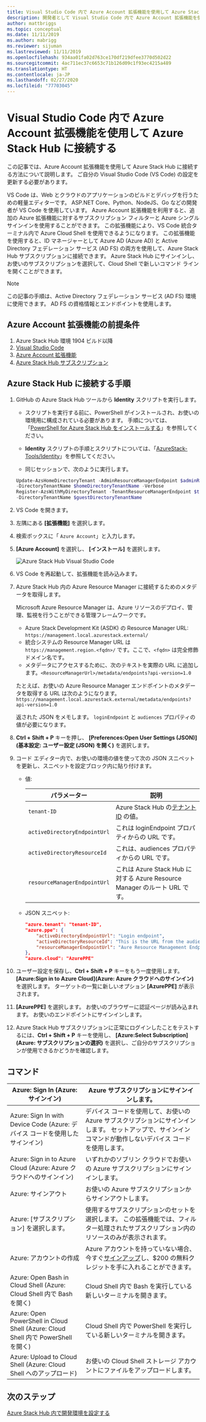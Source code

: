 ```yaml
---
title: Visual Studio Code 内で Azure Account 拡張機能を使用して Azure Stack Hub に接続する
description: 開発者として Visual Studio Code 内で Azure Account 拡張機能を使用して Azure Stack Hub に接続します
author: mattbriggs
ms.topic: conceptual
ms.date: 11/11/2019
ms.author: mabrigg
ms.reviewer: sijuman
ms.lastreviewed: 11/11/2019
ms.openlocfilehash: 934aa01fa02d763ce170df219dfee3770d502d22
ms.sourcegitcommit: 4ac711ec37c6653c71b126d09c1f93ec4215a489
ms.translationtype: HT
ms.contentlocale: ja-JP
ms.lasthandoff: 02/27/2020
ms.locfileid: "77703045"
---
```

# <a name="connect-to-azure-stack-hub-using-azure-account-extension-in-visual-studio-code"></a>Visual Studio Code 内で Azure Account 拡張機能を使用して Azure Stack Hub に接続する

この記事では、Azure Account 拡張機能を使用して Azure Stack Hub に接続する方法について説明します。 ご自分の Visual Studio Code (VS Code) の設定を更新する必要があります。

VS Code は、Web とクラウドのアプリケーションのビルドとデバッグを行うための軽量エディターです。 ASP.NET Core、Python、NodeJS、Go などの開発者が VS Code を使用しています。 Azure Account 拡張機能を利用すると、追加の Azure 拡張機能に対するサブスクリプション フィルターと Azure シングル サインインを使用することができます。 この拡張機能により、VS Code 統合ターミナル内で Azure Cloud Shell を使用できるようになります。 この拡張機能を使用すると、ID マネージャーとして Azure AD (Azure AD) と Active Directory フェデレーション サービス (AD FS) の両方を使用して、Azure Stack Hub サブスクリプションに接続できます。 Azure Stack Hub にサインインし、お使いのサブスクリプションを選択して、Cloud Shell で新しいコマンド ラインを開くことができます。 

> [!Note]  
> この記事の手順は、Active Directory フェデレーション サービス (AD FS) 環境に使用できます。 AD FS の資格情報とエンドポイントを使用します。

## <a name="pre-requisites-for-the-azure-account-extension"></a>Azure Account 拡張機能の前提条件

1. Azure Stack Hub 環境 1904 ビルド以降
2. [Visual Studio Code](https://code.visualstudio.com/)
3. [Azure Account 拡張機能](https://github.com/Microsoft/vscode-azure-account)
4. [Azure Stack Hub サブスクリプション](https://azure.microsoft.com/overview/azure-stack/)

## <a name="steps-to-connect-to-azure-stack-hub"></a>Azure Stack Hub に接続する手順

1. GitHub の Azure Stack Hub ツールから **Identity** スクリプトを実行します。

    - スクリプトを実行する前に、PowerShell がインストールされ、お使いの環境用に構成されている必要があります。 手順については、「[PowerShell for Azure Stack Hub をインストールする](../operator/azure-stack-powershell-install.md)」を参照してください。

    - **Identity** スクリプトの手順とスクリプトについては、「[AzureStack-Tools/Identity](https://aka.ms/aa6z611)」を参照してください。

    - 同じセッションで、次のように実行します。

    ```powershell  
    Update-AzsHomeDirectoryTenant -AdminResourceManagerEndpoint $adminResourceManagerEndpoint `
    -DirectoryTenantName $homeDirectoryTenantName -Verbose
    Register-AzsWithMyDirectoryTenant -TenantResourceManagerEndpoint $tenantARMEndpoint `
    -DirectoryTenantName $guestDirectoryTenantName
    ```

2. VS Code を開きます。

3. 左隅にある **[拡張機能]** を選択します。

4. 検索ボックスに「 `Azure Account`」と入力します。

5. **[Azure Account]** を選択し、 **[インストール]** を選択します。

      ![Azure Stack Hub Visual Studio Code](media/azure-stack-dev-start-vscode-azure/image1.png)

6. VS Code を再起動して、拡張機能を読み込みます。

7. Azure Stack Hub 内の Azure Resource Manager に接続するためのメタデータを取得します。 
    
    Microsoft Azure Resource Manager は、Azure リソースのデプロイ、管理、監視を行うことができる管理フレームワークです。
    - Azure Stack Development Kit (ASDK) の Resource Manager URL: `https://management.local.azurestack.external/` 
    - 統合システムの Resource Manager URL は `https://management.region.<fqdn>/` です。ここで、`<fqdn>` は完全修飾ドメイン名です。
    - メタデータにアクセスするために、次のテキストを実際の URL に追加します。`<ResourceManagerUrl>/metadata/endpoints?api-version=1.0`

    たとえば、お使いの Azure Resource Manager エンドポイントのメタデータを取得する URL は次のようになります。`https://management.local.azurestack.external/metadata/endpoints?api-version=1.0`

    返された JSON をメモします。 `loginEndpoint` と `audiences` プロパティの値が必要になります。

8. **Ctrl + Shift + P** キーを押し、 **[Preferences:Open User Settings (JSON)]\(基本設定: ユーザー設定 (JSON) を開く\)** を選択します。

9. コード エディター内で、お使いの環境の値を使って次の JSON スニペットを更新し、スニペットを設定ブロック内に貼り付けます。

    - 値:

        | パラメーター | 説明 |
        | --- | --- |
        | `tenant-ID` | Azure Stack Hub の[テナント ID](../operator/azure-stack-identity-overview.md) の値。 |
        | `activeDirectoryEndpointUrl` | これは loginEndpoint プロパティからの URL です。 |
        | `activeDirectoryResourceId` | これは、audiences プロパティからの URL です。
        | `resourceManagerEndpointUrl` | これは Azure Stack Hub に対する Azure Resource Manager のルート URL です。 | 

    - JSON スニペット:

      ```JSON  
      "azure.tenant": "tenant-ID",
      "azure.ppe": {
          "activeDirectoryEndpointUrl": "Login endpoint",
          "activeDirectoryResourceId": "This is the URL from the audiences property.",
          "resourceManagerEndpointUrl": "Aure Resource Management Endpoint",
      },
      "azure.cloud": "AzurePPE"
      ```

10. ユーザー設定を保存し、**Ctrl + Shift + P** キーをもう一度使用します。 **[Azure:Sign in to Azure Cloud]\(Azure: Azure クラウドへのサインイン\)** を選択します。 ターゲットの一覧に新しいオプション **[AzurePPE]** が表示されます。

11. **[AzurePPE]** を選択します。 お使いのブラウザーに認証ページが読み込まれます。 お使いのエンドポイントにサインインします。

12. Azure Stack Hub サブスクリプションに正常にログインしたことをテストするには、**Ctrl + Shift + P** キーを使用し、 **[Azure:Select Subscription]\(Azure: サブスクリプションの選択\)** を選択し、ご自分のサブスクリプションが使用できるかどうかを確認します。

## <a name="commands"></a>コマンド

| Azure: Sign In (Azure: サインイン) | Azure サブスクリプションにサインインします。 |
| --- | --- |
| Azure: Sign In with Device Code (Azure: デバイス コードを使用したサインイン) | デバイス コードを使用して、お使いの Azure サブスクリプションにサインインします。 セットアップで、サインイン コマンドが動作しないデバイス コードを使用します。 |
| Azure: Sign in to Azure Cloud (Azure: Azure クラウドへのサインイン) | いずれかのソブリン クラウドでお使いの Azure サブスクリプションにサインインします。 |
| Azure: サインアウト | お使いの Azure サブスクリプションからサインアウトします。 |
| Azure: [サブスクリプション] を選択します。 | 使用するサブスクリプションのセットを選択します。 この拡張機能では、フィルター処理されたサブスクリプション内のリソースのみが表示されます。 |
| Azure: アカウントの作成 | Azure アカウントを持っていない場合、今すぐ[サインアップ](https://azure.microsoft.com/free/?utm_source=campaign&utm_campaign=vscode-azure-account&mktingSource=vscode-azure-account)し、\$200 の無料クレジットを手に入れることができます。 |
| Azure: Open Bash in Cloud Shell (Azure: Cloud Shell 内で Bash を開く) | Cloud Shell 内で Bash を実行している新しいターミナルを開きます。 |
| Azure: Open PowerShell in Cloud Shell (Azure: Cloud Shell 内で PowerShell を開く) | Cloud Shell 内で PowerShell を実行している新しいターミナルを開きます。 |
| Azure: Upload to Cloud Shell (Azure: Cloud Shell へのアップロード) | お使いの Cloud Shell ストレージ アカウントにファイルをアップロードします。 |

## <a name="next-steps"></a>次のステップ

[Azure Stack Hub 内で開発環境を設定する](azure-stack-dev-start.md)
